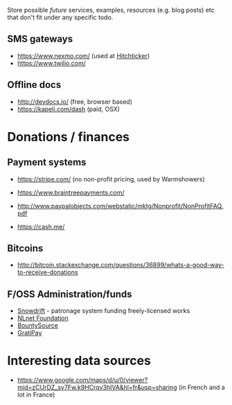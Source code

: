 Store possible _future_ services, examples, resources (e.g. blog posts) etc that don't fit under any specific todo.

## SMS gateways
* https://www.nexmo.com/ (used at [Hitchticker](https://github.com/guaka/hitchticker/issues/2))
* https://www.twilio.com/

## Offline docs
* http://devdocs.io/ (free, browser based)
* https://kapeli.com/dash (paid, OSX)

# Donations / finances
## Payment systems
* https://stripe.com/ (no non-profit pricing, used by Warmshowers)
* https://www.braintreepayments.com/
* http://www.paypalobjects.com/webstatic/mktg/Nonprofit/NonProfitFAQ.pdf

* https://cash.me/

## Bitcoins
* http://bitcoin.stackexchange.com/questions/36899/whats-a-good-way-to-receive-donations

## F/OSS Administration/funds
* [Snowdrift](https://snowdrift.coop/) - patronage system funding freely-licensed works
* [NLnet Foundation](https://nlnet.nl)
* [BountySource](https://www.bountysource.com/teams/trustroots)
* [GratiPay](https://gratipay.com/for/trustroots/)

# Interesting data sources
* https://www.google.com/maps/d/u/0/viewer?mid=zCUrDZ_sv7Fw.k9HCrqv3hIVA&hl=fr&usp=sharing (in French and a lot in France)